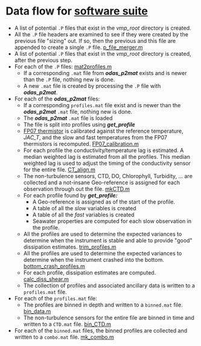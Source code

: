 # Data flow for [software suite](https://github.com/jessecusack/perturb/tree/main)

- A list of potential `.P` files that exist in the *vmp_root* directory is created.
- All the `.P` file headers are examined to see if they were created by the previous file "sizing" out. If so, then the previous and this file are appended to create a single `.P` file. [p_file_merger.m](../Code/p_file_merger.m)
- A list of potential `.P` files that exist in the *vmp_root* directory is created, after the previous step.
- For each of the `.P` files: [mat2profiles.m](../Code/mat2profiles.m)
  * If a corresponding `.mat` file from ***odas_p2mat*** exists and is newer than the `.P` file, nothing new is done.
  * A new `.mat` file is created by processing the `.P` file with ***odas_p2mat***.
- For each of the ***odas_p2mat*** files:
  * If a corresponding `profiles.mat` file exist and is newer than the ***odas_p2mat*** `.mat` file, nothing new is done.
  * The ***odas_p2mat*** `.mat` file is loaded
  * The file is split into profiles using ***get_profile***
  * [FP07 thermistor](FP07.md) is calibrated against the reference temperature, *JAC_T*, and the slow and fast temperatures from the FP07 thermistors is recomputed.  [FP07_calibration.m](../Code/fp07_calibration.m)
  * For each profile the conductivity/temperature lag is estimated. A median weighted lag is estimated from all the profiles. This median weighted lag is used to adjust the timing of the conductivity sensor for the entire file. [CT_align.m](../Code/CT_align.m)
  * The non-turbulence sensors, CTD, DO, Chlorophyll, Turbidity, ... are collected and a not-insane Geo-reference is assigned for each observation through out the file. [mkCTD.m](../Code/mkCTD.m)
  * For each profile found by ***get_profile:***
    - A Geo-reference is assigned as of the start of the profile.
    - A table of all the *slow* variables is created
    - A table of all the *fast* variables is created
    - Seawater properties are computed for each slow observation in the profile.
  * All the profiles are used to determine the expected variances to determine when the instrument is stable and able to provide "good" dissipation estimates. [trim_profiles.m](../Code/trim_profiles.m)
  * All the profiles are used to determine the expected variances to determine when the instrument crashed into the bottom. [bottom_crash_profiles.m](../Code/bottom_crash_profiles.m)
  * For each profile, dissipation estimates are computed. [calc_diss_shear.m](../Code/calc_diss_shear.m)
  * The collection of profiles and associated ancillary data is written to a `profiles.mat` file.
- For each of the `profiles.mat` file:
  * The profiles are binned in depth and written to a `binned.mat` file. [bin_data.m](../Code/bin_data.m) 
  * The non-turbulence sensors for the entire file are binned in time and written to a `CTD.mat` file. [bin_CTD.m](../Code/bin_CTD.m) 
- For each of the `binned.mat` files, the binned profiles are collected and written to a `combo.mat` file. [mk_combo.m](../Code/mk_combo.m)

